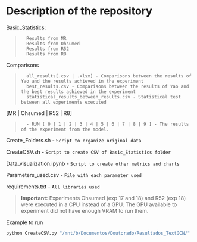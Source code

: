 # Description of the repository

Basic_Statistics:
>       Results from MR
>       Results from Ohsumed
>       Results from R52
>       Results from R8

Comparisons
>       all_results[.csv | .xlsx] - Comparisons between the results of Yao and the results achieved in the experiment
>       best_results.csv - Comparisons between the results of Yao and the best results achieved in the experiment
>       statistical_results_between_results.csv - Statistical test between all experiments executed

[MR | Ohsumed | R52 | R8]
>       - RUN [ 0 | 1 | 2 | 3 | 4 | 5 | 6 | 7 | 8 | 9 ] - The results of the experiment from the model.


Create_Folders.sh - `Script to organize original data`

CreateCSV.sh - `Script to create CSV of Basic_Statistics folder`

Data_visualization.ipynb - `Script to create other metrics and charts`

Parameters_used.csv - `File with each parameter used`

requirements.txt - `All libraries used`



>**Important:** Experiments Ohsumed (exp 17 and 18) and R52 (exp 18) were executed in a CPU instead of a GPU. The GPU available to experiment did not have enough VRAM to run them.


Example to run

```bash
python CreateCSV.py "/mnt/b/Documentos/Doutorado/Resultados_TextGCN/"
```
